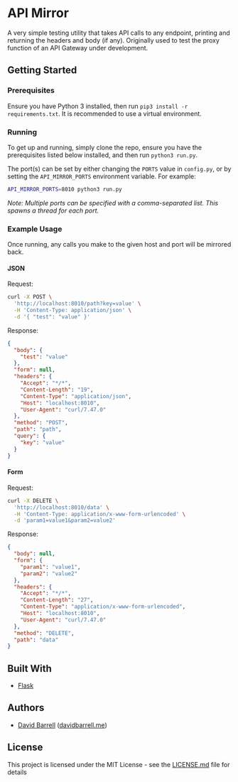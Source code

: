 # API Mirror

A very simple testing utility that takes API calls to any endpoint, printing and returning the headers and body (if any). Originally used to test the proxy function of an API Gateway under development.

## Getting Started

### Prerequisites

Ensure you have Python 3 installed, then run `pip3 install -r requirements.txt`. It is recommended to use a virtual environment.

### Running

To get up and running, simply clone the repo, ensure you have the prerequisites listed below installed, and then run `python3 run.py`.

The port(s) can be set by either changing the `PORTS` value in `config.py`, or by setting the `API_MIRROR_PORTS` environment variable. For example:
```bash
API_MIRROR_PORTS=8010 python3 run.py
```

*Note: Multiple ports can be specified with a comma-separated list. This spawns a thread for each port.*

### Example Usage

Once running, any calls you make to the given host and port will be mirrored back.

#### JSON

Request:
```bash
curl -X POST \
  'http://localhost:8010/path?key=value' \
  -H 'Content-Type: application/json' \
  -d '{ "test": "value" }'
```

Response:
```json
{
  "body": {
    "test": "value"
  },
  "form": null,
  "headers": {
    "Accept": "*/*",
    "Content-Length": "19",
    "Content-Type": "application/json",
    "Host": "localhost:8010",     
    "User-Agent": "curl/7.47.0"
  },
  "method": "POST",
  "path": "path",
  "query": {
    "key": "value"
  }
}
```

#### Form

Request:
```bash
curl -X DELETE \
  'http://localhost:8010/data' \
  -H 'Content-Type: application/x-www-form-urlencoded' \
  -d 'param1=value1&param2=value2'
```

Response:
```json
{
  "body": null,
  "form": {
    "param1": "value1",
    "param2": "value2"
  },
  "headers": {
    "Accept": "*/*",
    "Content-Length": "27",
    "Content-Type": "application/x-www-form-urlencoded",
    "Host": "localhost:8010",
    "User-Agent": "curl/7.47.0"
  },
  "method": "DELETE",
  "path": "data"
}
```

## Built With

* [Flask](http://flask.pocoo.org/)

## Authors

* [David Barrell](https://github.com/dabarrell) ([davidbarrell.me](https://www.davidbarrell.me/))

## License

This project is licensed under the MIT License - see the [LICENSE.md](LICENSE.md) file for details
